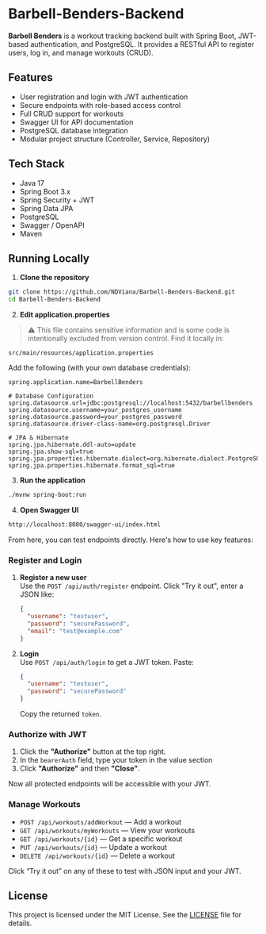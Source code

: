 # Barbell-Benders-Backend

**Barbell Benders** is a workout tracking backend built with Spring Boot, JWT-based authentication, and PostgreSQL. It provides a RESTful API to register users, log in, and manage workouts (CRUD).

## Features

- User registration and login with JWT authentication
- Secure endpoints with role-based access control
- Full CRUD support for workouts
- Swagger UI for API documentation
- PostgreSQL database integration
- Modular project structure (Controller, Service, Repository)

## Tech Stack

- Java 17
- Spring Boot 3.x
- Spring Security + JWT
- Spring Data JPA
- PostgreSQL
- Swagger / OpenAPI
- Maven


## Running Locally

1. **Clone the repository**
```bash
git clone https://github.com/NDViana/Barbell-Benders-Backend.git
cd Barbell-Benders-Backend
```
2. **Edit application.properties**
> ⚠️ This file contains sensitive information and is some code is intentionally excluded from version control. Find it locally in:

```
src/main/resources/application.properties
```

Add the following (with your own database credentials):

```properties
spring.application.name=BarbellBenders

# Database Configuration
spring.datasource.url=jdbc:postgresql://localhost:5432/barbellbenders
spring.datasource.username=your_postgres_username
spring.datasource.password=your_postgres_password
spring.datasource.driver-class-name=org.postgresql.Driver

# JPA & Hibernate
spring.jpa.hibernate.ddl-auto=update
spring.jpa.show-sql=true
spring.jpa.properties.hibernate.dialect=org.hibernate.dialect.PostgreSQLDialect
spring.jpa.properties.hibernate.format_sql=true
```
3. **Run the application**
```bash
./mvnw spring-boot:run
```
4. **Open Swagger UI**
```bash
http://localhost:8080/swagger-ui/index.html
```

From here, you can test endpoints directly. Here's how to use key features:

### Register and Login

1. **Register a new user**  
   Use the `POST /api/auth/register` endpoint. Click "Try it out", enter a JSON like:

   ```json
   {
     "username": "testuser",
     "password": "securePassword",
     "email": "test@example.com"
   }
   ```

2. **Login**  
   Use `POST /api/auth/login` to get a JWT token. Paste:

   ```json
   {
     "username": "testuser",
     "password": "securePassword"
   }
   ```

   Copy the returned `token`.

### Authorize with JWT

1. Click the **"Authorize"** button at the top right.
2. In the `bearerAuth` field, type your token in the value section
3. Click **"Authorize"** and then **"Close"**.

Now all protected endpoints will be accessible with your JWT.

### Manage Workouts

- `POST /api/workouts/addWorkout` — Add a workout
- `GET /api/workouts/myWorkouts` — View your workouts
- `GET /api/workouts/{id}` — Get a specific workout
- `PUT /api/workouts/{id}` — Update a workout
- `DELETE /api/workouts/{id}` — Delete a workout

Click “Try it out” on any of these to test with JSON input and your JWT.


## License

This project is licensed under the MIT License. See the [LICENSE](./LICENSE) file for details.


